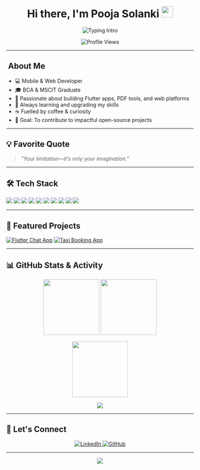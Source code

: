 <!-- Header with Animated Typing Effect -->
<h1 align="center">
  Hi there, I'm Pooja Solanki <img src="https://github.com/DenverCoder1/readme-typing-svg/raw/master/docs/assets/Hi.gif" width="30px"/>
</h1>

<p align="center">
  <img src="https://readme-typing-svg.herokuapp.com?size=24&color=FF69B4&center=true&vCenter=true&lines=Mobile+%26+Web+Developer;Flutter+%7C+Dart+%7C+Firebase;Lifelong+Learner" alt="Typing Intro" />
</p>

<p align="center">
  <img src="https://komarev.com/ghpvc/?username=PoojaSolanki14&label=Profile%20Views&color=FF69B4&style=flat" alt="Profile Views" />  
</p>

---

## ​ About Me
- 💻 Mobile & Web Developer  
- 🎓 BCA & MSCIT Graduate  
- 🚀 Passionate about building Flutter apps, PDF tools, and web platforms  
- 🌱 Always learning and upgrading my skills  
- ☕ Fuelled by coffee & curiosity  
- 🎯 Goal: To contribute to impactful open-source projects  

---

## 💡 Favorite Quote
> *"Your limitation—it’s only your imagination."*  

---

## 🛠 Tech Stack
<p align="left">
  <img src="https://img.shields.io/badge/Flutter-02569B?style=for-the-badge&logo=flutter&logoColor=white" />
  <img src="https://img.shields.io/badge/Dart-0175C2?style=for-the-badge&logo=dart&logoColor=white" />
  <img src="https://img.shields.io/badge/Firebase-FFCA28?style=for-the-badge&logo=firebase&logoColor=black" />
  <img src="https://img.shields.io/badge/Java-ED8B00?style=for-the-badge&logo=java&logoColor=white" />
  <img src="https://img.shields.io/badge/PHP-777BB4?style=for-the-badge&logo=php&logoColor=white" />
  <img src="https://img.shields.io/badge/MySQL-4479A1?style=for-the-badge&logo=mysql&logoColor=white" />
  <img src="https://img.shields.io/badge/HTML5-E34F26?style=for-the-badge&logo=html5&logoColor=white" />
  <img src="https://img.shields.io/badge/CSS3-1572B6?style=for-the-badge&logo=css3&logoColor=white" />
  <img src="https://img.shields.io/badge/JavaScript-F7DF1E?style=for-the-badge&logo=javascript&logoColor=black" />
  <img src="https://img.shields.io/badge/C%20%2F%20C%2B%2B-00599C?style=for-the-badge&logo=c++&logoColor=white" />
</p>

---

## 🌟 Featured Projects
[![Flutter Chat App](https://github-readme-stats.vercel.app/api/pin/?username=PoojaSolanki14&repo=flutter-chat-app&theme=radical)](https://github.com/PoojaSolanki14/flutter-chat-app)
[![Taxi Booking App](https://github-readme-stats.vercel.app/api/pin/?username=PoojaSolanki14&repo=taxi-booking-app&theme=radical)](https://github.com/PoojaSolanki14/taxi-booking-app)

---

## 📊 GitHub Stats & Activity
<p align="center">
  <img src="https://github-readme-streak-stats.herokuapp.com/?user=PoojaSolanki14&theme=radical" height="150"/>
  <img src="https://github-readme-stats.vercel.app/api?username=PoojaSolanki14&show_icons=true&theme=radical" height="150"/>
</p>
<p align="center">
  <img src="https://github-readme-stats.vercel.app/api/top-langs/?username=PoojaSolanki14&layout=compact&theme=radical" height="150"/>
</p>
<p align="center">
  <img src="https://github-readme-activity-graph.vercel.app/graph?username=PoojaSolanki14&theme=dracula"/>
</p>

---

## 🤝 Let's Connect
<p align="center">
  <a href="https://www.linkedin.com/in/pooja-solanki-213690233/" target="_blank">
    <img src="https://img.shields.io/badge/LinkedIn-0077B5?style=for-the-badge&logo=linkedin&logoColor=white" alt="LinkedIn"/>
  </a>
  <a href="https://github.com/PoojaSolanki14" target="_blank">
    <img src="https://img.shields.io/badge/GitHub-181717?style=for-the-badge&logo=github&logoColor=white" alt="GitHub"/>
  </a>
</p>

---

<p align="center">
  <img src="https://capsule-render.vercel.app/api?type=waving&color=FF69B4&height=100&section=footer"/>
</p>
